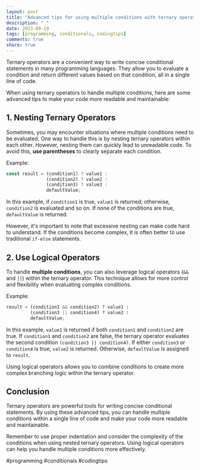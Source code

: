 ```yaml
---
layout: post
title: "Advanced tips for using multiple conditions with ternary operators"
description: " "
date: 2023-09-19
tags: [programming, conditionals, codingtips]
comments: true
share: true
---
```


Ternary operators are a convenient way to write concise conditional statements in many programming languages. They allow you to evaluate a condition and return different values based on that condition, all in a single line of code.

When using ternary operators to handle multiple conditions, here are some advanced tips to make your code more readable and maintainable:

## 1. Nesting Ternary Operators

Sometimes, you may encounter situations where multiple conditions need to be evaluated. One way to handle this is by nesting ternary operators within each other. However, nesting them can quickly lead to unreadable code. To avoid this, **use parentheses** to clearly separate each condition.

Example:
```javascript
const result = (condition1) ? value1 :
               (condition2) ? value2 :
               (condition3) ? value3 :
               defaultValue;
```

In this example, if `condition1` is true, `value1` is returned; otherwise, `condition2` is evaluated and so on. If none of the conditions are true, `defaultValue` is returned.

However, it's important to note that excessive nesting can make code hard to understand. If the conditions become complex, it is often better to use traditional `if-else` statements.

## 2. Use Logical Operators

To handle **multiple conditions**, you can also leverage logical operators (`&&` and `||`) within the ternary operator. This technique allows for more control and flexibility when evaluating complex conditions.

Example:
```python
result = (condition1 && condition2) ? value1 :
         (condition3 || condition4) ? value2 :
         defaultValue;
```

In this example, `value1` is returned if both `condition1` and `condition2` are true. If `condition1` and `condition2` are false, the ternary operator evaluates the second condition `(condition3 || condition4)`. If either `condition3` or `condition4` is true, `value2` is returned. Otherwise, `defaultValue` is assigned to `result`.

Using logical operators allows you to combine conditions to create more complex branching logic within the ternary operator.

## Conclusion

Ternary operators are powerful tools for writing concise conditional statements. By using these advanced tips, you can handle multiple conditions within a single line of code and make your code more readable and maintainable.

Remember to use proper indentation and consider the complexity of the conditions when using nested ternary operators. Using logical operators can help you handle multiple conditions more effectively.

#programming #conditionals #codingtips